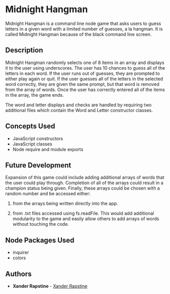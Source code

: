 # Midnight Hangman

Midnight Hangman is a command line node game that asks users to guess letters in a given word with a limited number of guesses, a la hangman. It is called Midnight Hangman because of the black command line screen.


## Description

Midnight Hangman randomly selects one of 8 items in an array and displays it to the user using underscores. The user has 10 chances to guess all of the letters in each word. If the user runs out of guesses, they are prompted to either play again or quit. If the user guesses all of the letters in the selected word correctly, they are given the same prompt, but that word is removed from the array of words. Once the user has correctly entered all of the items in the array, the game ends.

The word and letter displays and checks are handled by requiring two additional files which contain the Word and Letter constructor classes.


## Concepts Used

- JavaScript constructors
- JavaScript classes
- Node require and module exports


## Future Development

Expansion of this game could include adding additional arrays of words that the user could play through. Completion of all of the arrays could result in a champion status being given. Finally, these arrays could be chosen with a random number and be accessed either:

1. from the arrays being written directly into the app.

2. from .txt files accessed using fs.readFile. This would add additional modularity to the game and easily allow others to add arrays of words without touching the code.


## Node Packages Used

- inquirer
- colors


## Authors

- **Xander Rapstine** - [Xander Rapstine](https://github.com/Xandromus)